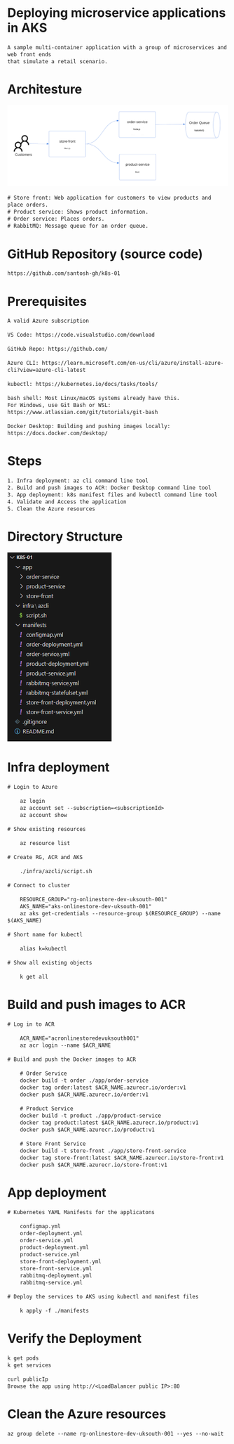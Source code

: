 # Deploying microservice applications in AKS

    A sample multi-container application with a group of microservices and web front ends 
    that simulate a retail scenario.

# Architesture

![Store Architesture](aks-store-architecture.png)

    # Store front: Web application for customers to view products and place orders.
    # Product service: Shows product information.
    # Order service: Places orders.
    # RabbitMQ: Message queue for an order queue.
 
# GitHub Repository (source code)

    https://github.com/santosh-gh/k8s-01 

# Prerequisites

    A valid Azure subscription

    VS Code: https://code.visualstudio.com/download

    GitHub Repo: https://github.com/

    Azure CLI: https://learn.microsoft.com/en-us/cli/azure/install-azure-cli?view=azure-cli-latest

    kubectl: https://kubernetes.io/docs/tasks/tools/

    bash shell: Most Linux/macOS systems already have this. 
    For Windows, use Git Bash or WSL: https://www.atlassian.com/git/tutorials/git-bash

    Docker Desktop: Building and pushing images locally: https://docs.docker.com/desktop/

# Steps

    1. Infra deployment: az cli command line tool
    2. Build and push images to ACR: Docker Desktop command line tool
    3. App deployment: k8s manifest files and kubectl command line tool
    4. Validate and Access the application
    5. Clean the Azure resources

# Directory Structure
![Directory Structure](image.png)   

# Infra deployment

    # Login to Azure

        az login
        az account set --subscription=<subscriptionId>
        az account show

    # Show existing resources

        az resource list

    # Create RG, ACR and AKS

        ./infra/azcli/script.sh

    # Connect to cluster

        RESOURCE_GROUP="rg-onlinestore-dev-uksouth-001"
        AKS_NAME="aks-onlinestore-dev-uksouth-001"
        az aks get-credentials --resource-group $(RESOURCE_GROUP) --name $(AKS_NAME)

    # Short name for kubectl

        alias k=kubectl

    # Show all existing objects

        k get all


# Build and push images to ACR

    # Log in to ACR

        ACR_NAME="acronlinestoredevuksouth001"
        az acr login --name $ACR_NAME

    # Build and push the Docker images to ACR

        # Order Service
        docker build -t order ./app/order-service 
        docker tag order:latest $ACR_NAME.azurecr.io/order:v1
        docker push $ACR_NAME.azurecr.io/order:v1

        # Product Service
        docker build -t product ./app/product-service 
        docker tag product:latest $ACR_NAME.azurecr.io/product:v1
        docker push $ACR_NAME.azurecr.io/product:v1

        # Store Front Service
        docker build -t store-front ./app/store-front-service 
        docker tag store-front:latest $ACR_NAME.azurecr.io/store-front:v1
        docker push $ACR_NAME.azurecr.io/store-front:v1

# App deployment

    # Kubernetes YAML Manifests for the applicatons

        configmap.yml
        order-deployment.yml
        order-service.yml
        product-deployment.yml
        product-service.yml
        store-front-deployment.yml
        store-front-service.yml
        rabbitmq-deployment.yml
        rabbitmq-service.yml

    # Deploy the services to AKS using kubectl and manifest files

        k apply -f ./manifests

# Verify the Deployment

    k get pods
    k get services

    curl publicIp
    Browse the app using http://<LoadBalancer public IP>:80

# Clean the Azure resources

    az group delete --name rg-onlinestore-dev-uksouth-001 --yes --no-wait